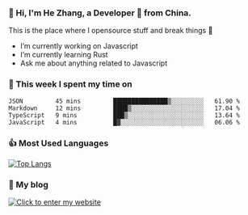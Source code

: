 ### 👋 Hi, I'm He Zhang, a Developer 🚀 from China.

This is the place where I opensource stuff and break things :rofl:

- I’m currently working on Javascript
- I’m currently learning Rust
- Ask me about anything related to Javascript

### 💪 This week I spent my time on 
<!--START_SECTION:waka-->
```text
JSON         45 mins         ███████████████▒░░░░░░░░░   61.90 % 
Markdown     12 mins         ████▒░░░░░░░░░░░░░░░░░░░░   17.04 % 
TypeScript   9 mins          ███▒░░░░░░░░░░░░░░░░░░░░░   13.64 % 
JavaScript   4 mins          █▓░░░░░░░░░░░░░░░░░░░░░░░   06.06 % 
```
<!--END_SECTION:waka-->

### 👍 Most Used Languages
[![Top Langs](https://github-readme-stats.vercel.app/api/top-langs/?username=zhanghecool&layout=compact)](https://zhanghe.cool)

### 🌈 My blog 
[![Click to enter my website](https://cdn.jsdelivr.net/gh/zhanghecool/assets/images/gif/zhanghecools.gif)](https://zhanghe.cool)
